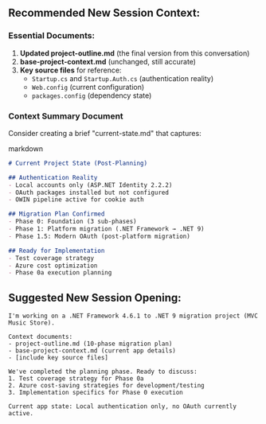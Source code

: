 
## Recommended New Session Context:

### **Essential Documents:**

1. **Updated project-outline.md** (the final version from this conversation)
2. **base-project-context.md** (unchanged, still accurate)
3. **Key source files** for reference:
    - `Startup.cs` and `Startup.Auth.cs` (authentication reality)
    - `Web.config` (current configuration)
    - `packages.config` (dependency state)

### **Context Summary Document**

Consider creating a brief "current-state.md" that captures:

markdown

```markdown
# Current Project State (Post-Planning)

## Authentication Reality
- Local accounts only (ASP.NET Identity 2.2.2)
- OAuth packages installed but not configured
- OWIN pipeline active for cookie auth

## Migration Plan Confirmed  
- Phase 0: Foundation (3 sub-phases)
- Phase 1: Platform migration (.NET Framework → .NET 9)
- Phase 1.5: Modern OAuth (post-platform migration)

## Ready for Implementation
- Test coverage strategy
- Azure cost optimization
- Phase 0a execution planning
```

## Suggested New Session Opening:

```
I'm working on a .NET Framework 4.6.1 to .NET 9 migration project (MVC Music Store). 

Context documents:
- project-outline.md (10-phase migration plan)
- base-project-context.md (current app details)
- [include key source files]

We've completed the planning phase. Ready to discuss:
1. Test coverage strategy for Phase 0a
2. Azure cost-saving strategies for development/testing
3. Implementation specifics for Phase 0 execution

Current app state: Local authentication only, no OAuth currently active.
```